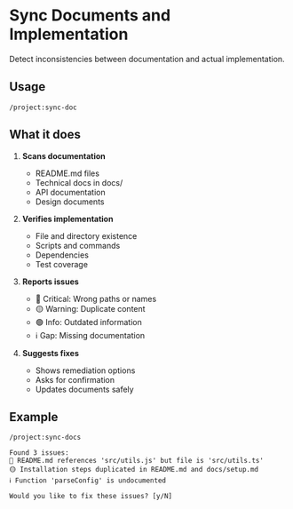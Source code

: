 # Sync Documents and Implementation

Detect inconsistencies between documentation and actual implementation.

## Usage

```
/project:sync-doc
```

## What it does

1. **Scans documentation**

   - README.md files
   - Technical docs in docs/
   - API documentation
   - Design documents

2. **Verifies implementation**

   - File and directory existence
   - Scripts and commands
   - Dependencies
   - Test coverage

3. **Reports issues**

   - 🔴 Critical: Wrong paths or names
   - 🟡 Warning: Duplicate content
   - 🟢 Info: Outdated information
   - ℹ️ Gap: Missing documentation

4. **Suggests fixes**
   - Shows remediation options
   - Asks for confirmation
   - Updates documents safely

## Example

```
/project:sync-docs

Found 3 issues:
🔴 README.md references 'src/utils.js' but file is 'src/utils.ts'
🟡 Installation steps duplicated in README.md and docs/setup.md
ℹ️ Function 'parseConfig' is undocumented

Would you like to fix these issues? [y/N]
```
